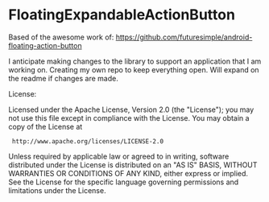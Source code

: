 FloatingExpandableActionButton
==============================

Based of the awesome work of:
https://github.com/futuresimple/android-floating-action-button

I anticipate making changes to the library to support an application that I am working on.
Creating my own repo to keep everything open. Will expand on the readme if changes are made.


License:

Licensed under the Apache License, Version 2.0 (the "License");
you may not use this file except in compliance with the License.
You may obtain a copy of the License at

     http://www.apache.org/licenses/LICENSE-2.0

Unless required by applicable law or agreed to in writing, software
distributed under the License is distributed on an "AS IS" BASIS,
WITHOUT WARRANTIES OR CONDITIONS OF ANY KIND, either express or implied.
See the License for the specific language governing permissions and
limitations under the License.





